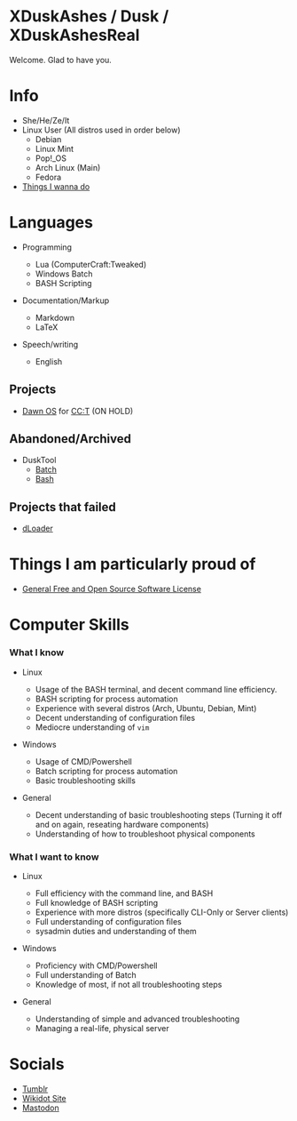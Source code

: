 # XDuskAshes / Dusk / XDuskAshesReal

Welcome. Glad to have you.

# Info
+ She/He/Ze/It
+ Linux User (All distros used in order below)
  + Debian
  + Linux Mint
  + Pop!_OS
  + Arch Linux (Main)
  + Fedora
+ [Things I wanna do](https://github.com/XDuskAshes/XDuskAshes/blob/main/things-i-wanna-do.txt)
# Languages
+ Programming
  + Lua (ComputerCraft:Tweaked)
  + Windows Batch
  + BASH Scripting

+ Documentation/Markup
  + Markdown
  + LaTeX
 
+ Speech/writing
  + English
## Projects
+ [Dawn OS](https://github.com/XDuskAshes/dawn/tree/idev) for [CC:T](https://github.com/cc-tweaked/CC-Tweaked) (ON HOLD)
## Abandoned/Archived
+ DuskTool
  + [Batch](https://github.com/XDuskAshes/DuskTool/tree/batch)
  + [Bash](https://github.com/XDuskAshes/DuskTool/tree/bash)
## Projects that failed
+ [dLoader](https://github.com/XDuskAshes/dLoader)

# Things I am particularly proud of
+ [General Free and Open Source Software License](https://github.com/XDuskAshes/general-foss-license)
# Computer Skills

### What I know

+ Linux
  + Usage of the BASH terminal, and decent command line efficiency.
  + BASH scripting for process automation
  + Experience with several distros (Arch, Ubuntu, Debian, Mint)
  + Decent understanding of configuration files
  + Mediocre understanding of ``vim``

+ Windows
  + Usage of CMD/Powershell
  + Batch scripting for process automation
  + Basic troubleshooting skills

+ General
  + Decent understanding of basic troubleshooting steps (Turning it off and on again, reseating hardware components)
  + Understanding of how to troubleshoot physical components

### What I want to know
+ Linux
  + Full efficiency with the command line, and BASH
  + Full knowledge of BASH scripting
  + Experience with more distros (specifically CLI-Only or Server clients)
  + Full understanding of configuration files
  + sysadmin duties and understanding of them
 
+ Windows
  + Proficiency with CMD/Powershell
  + Full understanding of Batch
  + Knowledge of most, if not all troubleshooting steps
 
+ General
  + Understanding of simple and advanced troubleshooting
  + Managing a real-life, physical server
# Socials
+ [Tumblr](https://xduskashes.tumblr.com/)
+ [Wikidot Site](http://dusks-stuff.wikidot.com/)
+ [Mastodon](https://mastodon.social/@xduskashesreal)
